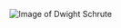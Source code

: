 ![Image of Dwight Schrute](https://www.google.com/imgres?imgurl=https%3A%2F%2Fwww.looper.com%2Fimg%2Fgallery%2Fthe-untold-truth-of-dwight-schrute%2Fintro-1562620300.jpg&imgrefurl=https%3A%2F%2Fwww.looper.com%2F157775%2Fthe-untold-truth-of-dwight-schrute%2F&tbnid=iPIC9EaLQ4eOCM&vet=12ahUKEwiR0KyNttH0AhV6_TgGHcBPAVwQMygDegUIARDVAQ..i&docid=Gz22wZUAP9cGKM&w=780&h=438&itg=1&q=dwight%20schrute&ved=2ahUKEwiR0KyNttH0AhV6_TgGHcBPAVwQMygDegUIARDVAQ)
